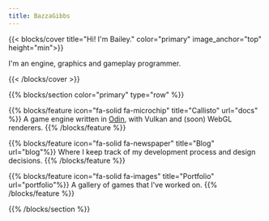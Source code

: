 ```yaml
---
title: BazzaGibbs
---
```


{{< blocks/cover title="Hi! I'm Bailey." color="primary" image_anchor="top" height="min">}}
<p class="lead mt-5">I'm an engine, graphics and gameplay programmer.</p>
{{< /blocks/cover >}}


{{% blocks/section color="primary" type="row" %}}

{{% blocks/feature icon="fa-solid fa-microchip" title="Callisto" url="docs" %}}
A game engine written in [Odin](https://odin-lang.org), with Vulkan and (soon) WebGL renderers.
{{% /blocks/feature %}}

{{% blocks/feature icon="fa-solid fa-newspaper" title="Blog" url="blog"%}}
Where I keep track of my development process and design decisions.
{{% /blocks/feature %}}

{{% blocks/feature icon="fa-solid fa-images" title="Portfolio" url="portfolio"%}}
A gallery of games that I've worked on.
{{% /blocks/feature %}}
<!--
{{% blocks/feature icon="fa-solid fa-database" title="Galileo" url="docs/galileo"%}}
An asset file storage system used in my game engines.
{{% /blocks/feature %}}

{{% blocks/feature icon="fa-solid fa-mobile-retro" title="Adrastea"%}}
A specialised, experimental game engine for the [Playdate](https://play.date/) handheld game console. Features a 3D 1-bit software renderer.
{{% /blocks/feature %}}
-->


{{% /blocks/section %}}


